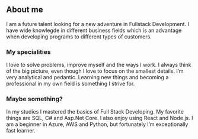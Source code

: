 ## About me

I am a future talent looking for a new adventure in Fullstack Development. 
I have wide knowlegde in different business fields which is an advantage when 
developing programs to different types of customers. 

### My specialities

I love to solve problems, improve myself and the ways I work. I always think of the big picture, even though I love to focus on the smallest details. 
I’m very analytical and pedantic. Learning new things and becoming a professional in my own field is something I strive for.  

### Maybe something?

In my studies I mastered the basics of Full Stack Developing. My favorite things are SQL, C# and Asp.Net Core. 
I also enjoy using React and Node.js. I am a beginner in Azure, AWS and Python, but fortunately I’m exceptionally fast learner. 
